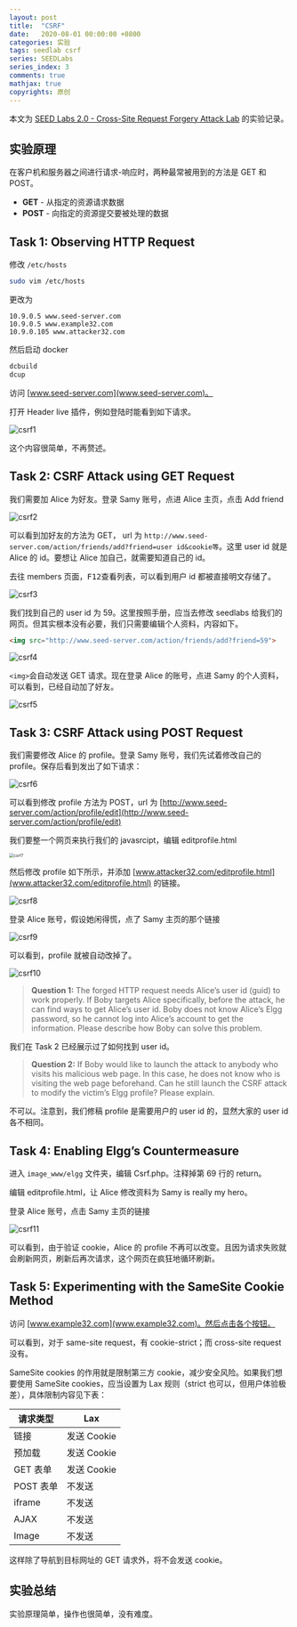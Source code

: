 ```yaml
---
layout: post
title:  "CSRF"
date:   2020-08-01 00:00:00 +0800
categories: 实验
tags: seedlab csrf
series: SEEDLabs
series_index: 3
comments: true
mathjax: true
copyrights: 原创
---
```


本文为 [SEED Labs 2.0 - Cross-Site Request Forgery Attack Lab](https://seedsecuritylabs.org/Labs_20.04/Web/Web_CSRF_Elgg/) 的实验记录。

## 实验原理

在客户机和服务器之间进行请求-响应时，两种最常被用到的方法是 GET 和 POST。

- **GET** - 从指定的资源请求数据
- **POST** - 向指定的资源提交要被处理的数据

## Task 1: Observing HTTP Request

修改 `/etc/hosts`

```bash
sudo vim /etc/hosts
```

更改为

```hosts
10.9.0.5 www.seed-server.com
10.9.0.5 www.example32.com
10.9.0.105 www.attacker32.com
```

然后启动 docker

```bash
dcbuild
dcup
```

访问 [www.seed-server.com](www.seed-server.com)。

打开 Header live 插件，例如登陆时能看到如下请求。

![csrf1](/assets/post/images/csrf1.webp)

这个内容很简单，不再赘述。

## Task 2: CSRF Attack using GET Request

我们需要加 Alice 为好友。登录 Samy 账号，点进 Alice 主页，点击 Add friend

![csrf2](/assets/post/images/csrf2.webp)

可以看到加好友的方法为 GET， url 为 `http://www.seed-server.com/action/friends/add?friend=user id&cookie等`。这里 user id 就是 Alice 的 id。要想让 Alice 加自己，就需要知道自己的 id。

去往 members 页面，<kbd>F12</kbd>查看列表，可以看到用户 id 都被直接明文存储了。

![csrf3](/assets/post/images/csrf3.webp)

我们找到自己的 user id 为 59。这里按照手册，应当去修改 seedlabs 给我们的网页。但其实根本没有必要，我们只需要编辑个人资料，内容如下。

```html
<img src="http://www.seed-server.com/action/friends/add?friend=59">
```

![csrf4](/assets/post/images/csrf4.webp)

`<img>`会自动发送 GET 请求。现在登录 Alice 的账号，点进 Samy 的个人资料，可以看到，已经自动加了好友。

![csrf5](/assets/post/images/csrf5.webp)

## Task 3: CSRF Attack using POST Request

我们需要修改 Alice 的 profile。登录 Samy 账号，我们先试着修改自己的 profile。保存后看到发出了如下请求：

![csrf6](/assets/post/images/csrf6.webp)

可以看到修改 profile 方法为 POST，url 为 [http://www.seed-server.com/action/profile/edit](http://www.seed-server.com/action/profile/edit)

我们要整一个网页来执行我们的 javasrcipt，编辑 editprofile.html

<img src="/assets/post/images/csrf7.webp" alt="csrf7" style="zoom:50%;" />

然后修改 profile 如下所示，并添加 [www.attacker32.com/editprofile.html](www.attacker32.com/editprofile.html) 的链接。

![csrf8](/assets/post/images/csrf8.webp)

登录 Alice 账号，假设她闲得慌，点了 Samy 主页的那个链接

![csrf9](/assets/post/images/csrf9.webp)

可以看到，profile 就被自动改掉了。

![csrf10](/assets/post/images/csrf10.webp)

> **Question 1:** The forged HTTP request needs Alice’s user id (guid) to work properly. If Boby targets
> Alice specifically, before the attack, he can find ways to get Alice’s user id. Boby does not know
> Alice’s Elgg password, so he cannot log into Alice’s account to get the information. Please describe
> how Boby can solve this problem.

我们在 Task 2 已经展示过了如何找到 user id。

> **Question 2:** If Boby would like to launch the attack to anybody who visits his malicious web page.
> In this case, he does not know who is visiting the web page beforehand. Can he still launch the CSRF
> attack to modify the victim’s Elgg profile? Please explain.

不可以。注意到，我们修稿 profile 是需要用户的 user id 的，显然大家的 user id 各不相同。

## Task 4: Enabling Elgg’s Countermeasure

进入 `image_www/elgg` 文件夹，编辑 Csrf.php。注释掉第 69 行的 return。

编辑 editprofile.html，让 Alice 修改资料为 Samy is really my hero。

登录 Alice 账号，点击 Samy 主页的链接

![csrf11](/assets/post/images/csrf11.webp)

可以看到，由于验证 cookie，Alice 的 profile 不再可以改变。且因为请求失败就会刷新网页，刷新后再次请求，这个网页在疯狂地循环刷新。

## Task 5: Experimenting with the SameSite Cookie Method

访问 [www.example32.com](www.example32.com)。然后点击各个按钮。

可以看到，对于 same-site request，有 cookie-strict；而 cross-site request 没有。

SameSite cookies 的作用就是限制第三方 cookie，减少安全风险。如果我们想要使用 SameSite cookies，应当设置为 Lax 规则（strict 也可以，但用户体验极差），具体限制内容见下表：

| 请求类型  | Lax         |
| --------- | ----------- |
| 链接      | 发送 Cookie |
| 预加载    | 发送 Cookie |
| GET 表单  | 发送 Cookie |
| POST 表单 | 不发送      |
| iframe    | 不发送      |
| AJAX      | 不发送      |
| Image     | 不发送      |

这样除了导航到目标网址的 GET 请求外，将不会发送 cookie。

## 实验总结

实验原理简单，操作也很简单，没有难度。
